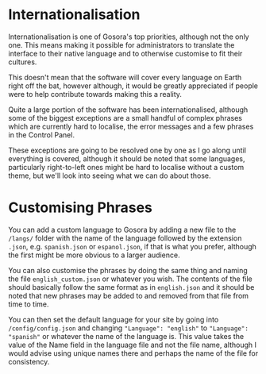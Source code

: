 # Internationalisation

Internationalisation is one of Gosora's top priorities, although not the only one. This means making it possible for administrators to translate the interface to their native language and to otherwise customise to fit their cultures.

This doesn't mean that the software will cover every language on Earth right off the bat, however although, it would be greatly appreciated if people were to help contribute towards making this a reality.

Quite a large portion of the software has been internationalised, although some of the biggest exceptions are a small handful of complex phrases which are currently hard to localise, the error messages and a few phrases in the Control Panel.

These exceptions are going to be resolved one by one as I go along until everything is covered, although it should be noted that some languages, particularly right-to-left ones might be hard to localise without a custom theme, but we'll look into seeing what we can do about those.

# Customising Phrases

You can add a custom language to Gosora by adding a new file to the `/langs/` folder with the name of the language followed by the extension `.json`, e.g. `spanish.json` or `espanol.json`, if that is what you prefer, although the first might be more obvious to a larger audience.

You can also customise the phrases by doing the same thing and naming the file `english_custom.json` or whatever you wish. The contents of the file should basically follow the same format as in `english.json` and it should be noted that new phrases may be added to and removed from that file from time to time.

You can then set the default language for your site by going into `/config/config.json` and changing `"Language": "english"` to `"Language": "spanish"` or whatever the name of the language is. This value takes the value of the Name field in the language file and not the file name, although I would advise using unique names there and perhaps the name of the file for consistency.
